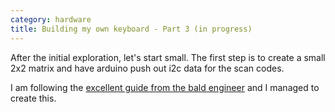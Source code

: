 ```yaml
---
category: hardware
title: Building my own keyboard - Part 3 (in progress)
---
```


After the initial exploration, let's start small. The first step is to create a small 2x2 matrix 
and have arduino push out i2c data for the scan codes.

I am following the [excellent guide from the bald engineer](https://www.baldengineer.com/arduino-keyboard-matrix-tutorial.html)
and I managed to create this.

